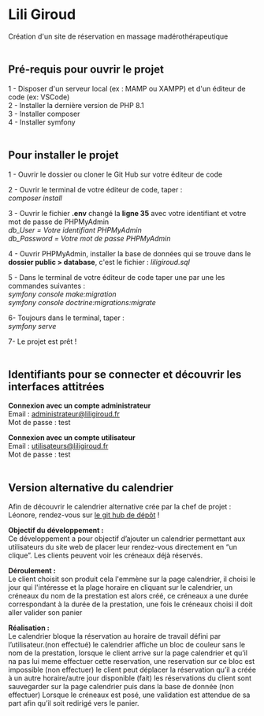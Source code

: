 # Lili Giroud 
Création d'un site de réservation en massage madérothérapeutique 
<br />
<br />
## Pré-requis pour ouvrir le projet
1 - Disposer d'un serveur local (ex : MAMP ou XAMPP) et d'un éditeur de code (ex: VSCode) <br />
2 - Installer la dernière version de PHP 8.1 <br />
3 - Installer composer <br />
4 - Installer symfony   
<br />
## Pour installer le projet
1 - Ouvrir le dossier ou cloner le Git Hub sur votre éditeur de code

2 - Ouvrir le terminal de votre éditeur de code, taper : <br />
    *composer install* 

3 - Ouvrir le fichier __.env__ changé la __ligne 35__ avec votre identifiant et votre mot de passe de PHPMyAdmin <br />
    *db_User = Votre identifiant PHPMyAdmin* <br />
    *db_Password = Votre mot de passe PHPMyAdmin*

4 - Ouvrir PHPMyAdmin, installer la base de données qui se trouve dans le __dossier public > database__, c'est le fichier : *liligiroud.sql*   

5 - Dans le terminal de votre éditeur de code taper une par une les commandes suivantes : <br />
    *symfony console make:migration* <br />
    *symfony console doctrine:migrations:migrate*

6- Toujours dans le terminal, taper : <br />
    *symfony serve*

7- Le projet est prêt !     
<br />
## Identifiants pour se connecter et découvrir les interfaces attitrées
__Connexion avec un compte administrateur__ <br />
Email : administrateur@liligiroud.fr <br />
Mot de passe : test

__Connexion avec un compte utilisateur__ <br />
Email : utilisateurs@liligiroud.fr <br />
Mot de passe : test
<br />
<br />
## Version alternative du calendrier 
Afin de découvrir le calendrier alternative crée par la chef de projet : Léonore, rendez-vous sur [le git hub de dépôt](https://github.com/AlyciaBedel/CalendarLeonore.git) !

__Objectif du développement :__ <br /> 
Ce développement a pour objectif d’ajouter un calendrier permettant aux utilisateurs du site web de placer leur rendez-vous directement en “un clique”. Les clients peuvent voir les créneaux déjà réservés.

__Déroulement :__ <br /> 
Le client choisit son produit cela l'emmène sur la page calendrier, il choisi le jour qui l'intéresse et la plage horaire en cliquant sur le calendrier, un créneaux du nom de la prestation est alors créé, ce créneaux a une durée correspondant à la durée de la prestation, une fois le créneaux choisi il doit aller valider son panier

__Réalisation :__ <br />
Le calendrier bloque la réservation au horaire de travail défini par l’utilisateur.(non effectué)
le calendrier affiche un bloc de couleur sans le nom de la prestation, lorsque le client arrive sur la page calendrier et qu’il na pas lui meme effectuer cette reservation, une reservation sur ce bloc est impossible (non effectuer)
le client peut déplacer la réservation qu’il a créée à un autre horaire/autre jour disponible (fait)
les réservations du client sont sauvegarder sur la page calendrier puis dans la base de donnée (non effectuer)
Lorsque le créneaux est posé, une validation est attendue de sa part afin qu’il soit redirigé vers le panier.
